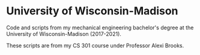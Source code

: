 # University of Wisconsin-Madison

Code and scripts from my mechanical engineering bachelor's degree at the University of Wisconsin-Madison (2017-2021).

These scripts are from my CS 301 course under Professor Alexi Brooks.
